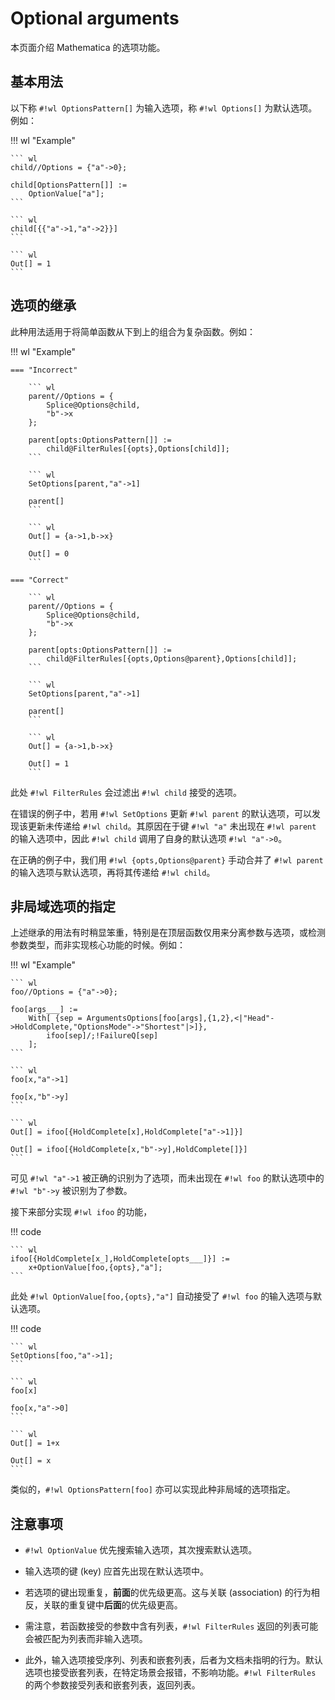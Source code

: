 # Optional arguments

本页面介绍 Mathematica 的选项功能。


## 基本用法

以下称 `#!wl OptionsPattern[]` 为输入选项，称 `#!wl Options[]` 为默认选项。例如：

!!! wl "Example"

    ``` wl
    child//Options = {"a"->0};

    child[OptionsPattern[]] :=
        OptionValue["a"];
    ```

    ``` wl
    child[{{"a"->1,"a"->2}}]
    ```

    ``` wl
    Out[] = 1
    ```


## 选项的继承

此种用法适用于将简单函数从下到上的组合为复杂函数。例如：

!!! wl "Example"

    === "Incorrect"

        ``` wl
        parent//Options = {
            Splice@Options@child,
            "b"->x
        };

        parent[opts:OptionsPattern[]] :=
            child@FilterRules[{opts},Options[child]];
        ```

        ``` wl
        SetOptions[parent,"a"->1]

        parent[]
        ```

        ``` wl
        Out[] = {a->1,b->x}

        Out[] = 0
        ```

    === "Correct"

        ``` wl
        parent//Options = {
            Splice@Options@child,
            "b"->x
        };

        parent[opts:OptionsPattern[]] :=
            child@FilterRules[{opts,Options@parent},Options[child]];
        ```

        ``` wl
        SetOptions[parent,"a"->1]

        parent[]
        ```

        ``` wl
        Out[] = {a->1,b->x}

        Out[] = 1
        ```

此处 `#!wl FilterRules` 会过滤出 `#!wl child` 接受的选项。

在错误的例子中，若用 `#!wl SetOptions` 更新 `#!wl parent` 的默认选项，可以发现该更新未传递给 `#!wl child`。其原因在于键 `#!wl "a"` 未出现在 `#!wl parent` 的输入选项中，因此 `#!wl child` 调用了自身的默认选项 `#!wl "a"->0`。

在正确的例子中，我们用 `#!wl {opts,Options@parent}` 手动合并了 `#!wl parent` 的输入选项与默认选项，再将其传递给 `#!wl child`。


## 非局域选项的指定

上述继承的用法有时稍显笨重，特别是在顶层函数仅用来分离参数与选项，或检测参数类型，而非实现核心功能的时候。例如：

!!! wl "Example"

    ``` wl
    foo//Options = {"a"->0};

    foo[args___] :=
        With[ {sep = ArgumentsOptions[foo[args],{1,2},<|"Head"->HoldComplete,"OptionsMode"->"Shortest"|>]},
            ifoo[sep]/;!FailureQ[sep]
        ];
    ```

    ``` wl
    foo[x,"a"->1]

    foo[x,"b"->y]
    ```

    ``` wl
    Out[] = ifoo[{HoldComplete[x],HoldComplete["a"->1]}]

    Out[] = ifoo[{HoldComplete[x,"b"->y],HoldComplete[]}]
    ```

可见 `#!wl "a"->1` 被正确的识别为了选项，而未出现在 `#!wl foo` 的默认选项中的 `#!wl "b"->y` 被识别为了参数。

接下来部分实现 `#!wl ifoo` 的功能，

!!! code

    ``` wl
    ifoo[{HoldComplete[x_],HoldComplete[opts___]}] :=
        x+OptionValue[foo,{opts},"a"];
    ```

此处 `#!wl OptionValue[foo,{opts},"a"]` 自动接受了 `#!wl foo` 的输入选项与默认选项。

!!! code

    ``` wl
    SetOptions[foo,"a"->1];
    ```

    ``` wl
    foo[x]

    foo[x,"a"->0]
    ```

    ``` wl
    Out[] = 1+x

    Out[] = x
    ```

类似的，`#!wl OptionsPattern[foo]` 亦可以实现此种非局域的选项指定。


## 注意事项

* `#!wl OptionValue` 优先搜索输入选项，其次搜索默认选项。

* 输入选项的键 (key) 应首先出现在默认选项中。

* 若选项的键出现重复，**前面**的优先级更高。这与关联 (association) 的行为相反，关联的重复键中**后面**的优先级更高。

* 需注意，若函数接受的参数中含有列表，`#!wl FilterRules` 返回的列表可能会被匹配为列表而非输入选项。

* 此外，输入选项接受序列、列表和嵌套列表，后者为文档未指明的行为。默认选项也接受嵌套列表，在特定场景会报错，不影响功能。`#!wl FilterRules` 的两个参数接受列表和嵌套列表，返回列表。